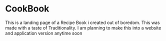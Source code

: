 # CookBook

This is a landing page of a Recipe Book i created out of boredom. This was made with a taste of Traditionality. I am planning to make this into a website and application version anytime soon
